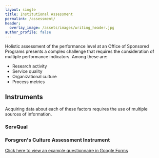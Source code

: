 ```yaml
---
layout: single
title: Institutional Assessment
permalink: /assessment/
header:
  overlay_image: /assets/images/writing_header.jpg
author_profile: false
--- 
```


Holistic assessment of the performance level at an Office of Sponsored Programs presents a complex challenge that requires the consideration of multiple performance indicators. Among these are:
- Research activity
- Service quality
- Organizational culture
- Process metrics

## Instruments

Acquiring data about each of these factors requires the use of multiple sources of information.

### ServQual

### Forsgren's Culture Assessment Instrument

[Click here to view an example questionnaire in Google Forms](/culture/)
